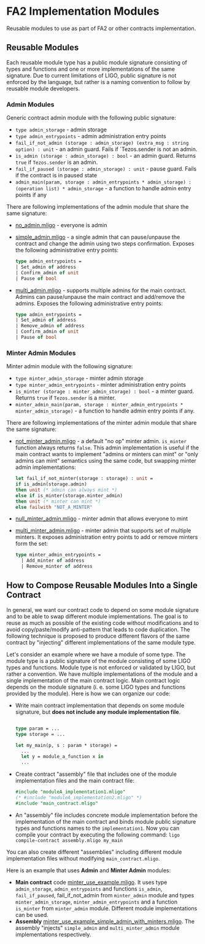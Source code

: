 # FA2 Implementation Modules

Reusable modules to use as part of FA2 or other contracts implementation.

## Reusable Modules

Each reusable module type has a public module signature consisting of types
and functions and one or more implementations of the same signature. Due to
current limitations of LIGO, public signature is not enforced by the language,
but rather is a naming convention to follow by reusable module developers.

### Admin Modules

Generic contract admin module with the following public signature:

-   `type admin_storage` - admin storage
-   `type admin_entrypoints` - admin administration entry points
-   `fail_if_not_admin (storage : admin_storage) (extra_msg : string option) : unit` -
    an admin guard. Fails if `Tezos.sender is not an admin.
-   `is_admin (storage : admin_storage) : bool` - an admin guard.
    Returns `true` if `Tezos.sender` is an admin.
-   `fail_if_paused (storage : admin_storage) : unit` - pause guard. Fails if the
    contract is in paused state
-   `admin_main(param, storage : admin_entrypoints * admin_storage) : (operation list) * admin_storage` -
    a function to handle admin entry points if any

There are following implementations of the admin module that share the same
signature:

-   [no_admin.mligo](admin/no_admin.mligo) - everyone is admin
-   [simple_admin.mligo](admin/simple_admin.mligo) - a single admin that can
    pause/unpause the contract and change the admin using two steps confirmation.
    Exposes the following administrative entry points:

    ```ocaml
    type admin_entrypoints =
    | Set_admin of address
    | Confirm_admin of unit
    | Pause of bool
    ```

-   [multi_admin.mligo](admin/multi_admin.mligo) - supports multiple admins for the
    main contract. Admins can pause/unpause the main contract and add/remove the
    admins. Exposes the following administrative entry points:

    ```ocaml
    type admin_entrypoints =
    | Set_admin of address
    | Remove_admin of address
    | Confirm_admin of unit
    | Pause of bool
    ```

### Minter Admin Modules

Minter admin module with the following signature:

-   `type minter_admin_storage` - minter admin storage
-   `type minter_admin_entrypoints` - minter administration entry points
-   `is_minter (storage : minter_admin_storage) : bool` - a minter guard.
    Returns `true` if `Tezos.sender` is a minter.
-   `minter_admin_main(param, storage : minter_admin_entrypoints * minter_admin_storage)` -
    a function to handle admin entry points if any.

There are following implementations of the minter admin module that share the same
signature:

-   [not_minter_admin.mligo](minter_admin/not_minter_admin.mligo) - a default
    "no op" minter admin. `is_minter` function always returns `false`. This admin
    implementation is useful if the main contract wants to implement "admins or
    minters can mint" or "only admins can mint" semantics using the same code,
    but swapping minter admin implementations:

    ```ocaml
    let fail_if_not_minter(storage : storage) : unit =
    if is_admin(storage.admin)
    then unit (* admin can always mint *)
    else if is_minter(storage.minter_admin)
    then unit (* minter can mint *)
    else failwith "NOT_A_MINTER"
    ```

-   [null_minter_admin.mligo](minter_admin/null_minter_admin.mligo) - minter admin
    that allows everyone to mint

-   [multi_minter_admin.mligo](minter_admin/multi_minter_admin.mligo) - minter admin
    that supports set of multiple minters. It exposes administration entry points
    to add or remove minters form the set:

    ```ocaml
    type minter_admin_entrypoints =
      | Add_minter of address
      | Remove_minter of address
    ```

## How to Compose Reusable Modules Into a Single Contract

In general, we want our contract code to depend on some module signature and to
be able to swap different module implementations. The goal is to reuse as much
as possible of the existing code without modifications and to avoid
copy/paste/modify anti-pattern that leads to code duplication. The following
technique is proposed to produce different flavors of the same contract by
"injecting" different implementations of the same module type.

Let's consider an example where we have a module of some type. The module type is
a public signature of the module consisting of some LIGO types and functions.
Module type is not enforced or validated by LIGO, but rather a convention. We have
multiple implementations of the module and a single implementation of the main
contract logic. Main contract logic depends on the module signature (i. e. some
LIGO types and functions provided by the module). Here is how we can organize our
code:

-   Write main contract implementation that depends on some module signature, but
    **does not include any module implementation file**.

    ```ocaml

    type param = ...
    type storage = ...

    let my_main(p, s : param * storage) =
      ...
      let y = module_a_function x in
      ...

    ```

-   Create contract "assembly" file that includes one of the module implementation
    files and the main contract file:

    ```ocaml
    #include "moduleA_implementation1.mligo"
    (* #include "moduleA_implementation2.mligo" *)
    #include "main_contract.mligo"
    ```

-   An "assembly" file includes concrete module implementation before the implementation
    of the main contract and binds module public signature types and functions
    names to the `implementation1`. Now you can compile your contract by executing
    the following command: `ligo compile-contract assembly.mligo my_main`

You can also create different "assemblies" including different module implementation
files without modifying `main_contract.mligo`.

Here is an example that uses **Admin** and **Minter Admin** modules:

-   **Main contract** code [minter_use_example.mligo](examples/minter_use_example.mligo).
    It uses type `admin_storage`, `admin_entrypoints` and functions `is_admin`,
    `fail_if_paused`, fail_if_not_admin from `minter_admin` module and types
    `minter_admin_storage`, `minter_admin_entrypoints` and a function `is_minter`
    from `minter_admin` module. Different module implementations can be used.
-   **Assembly** [minter_use_example_simple_admin_with_minters.mligo](examples/minter_use_example_simple_admin_with_minters.mligo).
    The assembly "injects" `simple_admin` and `multi_minter_admin` module implementations
    respectively.
